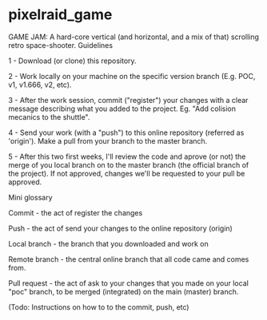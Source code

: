 # pixelraid_game
GAME JAM: A hard-core vertical (and horizontal, and a mix of that) scrolling retro space-shooter.
Guidelines

1 - Download (or clone) this repository.

2 - Work locally on your machine on the specific version branch (E.g. POC, v1, v1.666, v2, etc).

3 - After the work session, commit ("register") your changes with a clear message describing what you added to the project. Eg. "Add colision mecanics to the shuttle".

4 - Send your work (with a "push") to this online repository (referred as 'origin'). Make a pull from your branch to the master branch.

5 - After this two first weeks, I'll review the code and aprove (or not) the merge of you local branch on to the master branch (the official branch of the project). If not approved, changes we'll be requested to your pull be approved.

Mini glossary

Commit - the act of register the changes

Push - the act of send your changes to the online repository (origin)

Local branch - the branch that you downloaded and work on

Remote branch - the central online branch that all code came and comes from.

Pull request - the act of ask to your changes that you made on your local "poc" branch, to be merged (integrated) on the main (master) branch.

(Todo: Instructions on how to to the commit, push, etc)
